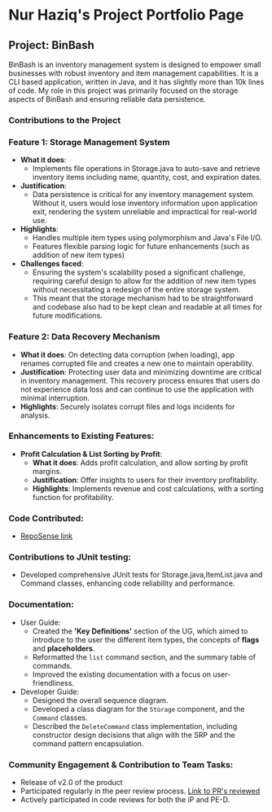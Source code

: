 # Nur Haziq's Project Portfolio Page
## Project: BinBash 

BinBash is an inventory management system is designed to empower small businesses with robust inventory and item 
management capabilities. It is a CLI based application, written in Java, and it has slightly more than 10k lines of 
code. My role in this project was primarily focused on the storage aspects of BinBash and ensuring reliable data persistence.

### Contributions to the Project
### Feature 1: Storage Management System
- **What it does**:
  - Implements file operations in Storage.java to auto-save and retrieve inventory items including name, quantity, cost, and expiration dates.
- **Justification**:
  - Data persistence is critical for any inventory management system. Without it, users would lose inventory 
  information upon application exit, rendering the system unreliable and impractical for real-world use.
- **Highlights**:
  - Handles multiple item types using polymorphism and Java's File I/O.
  - Features flexible parsing logic for future enhancements (such as addition of new item types)
- **Challenges faced**:
  - Ensuring the system's scalability posed a significant challenge, requiring careful design to allow for the addition 
  of new item types without necessitating a redesign of the entire storage system. 
  - This meant that the storage mechanism had to be straightforward and codebase also had to be kept 
  clean and readable at all times for future modifications.

### Feature 2: Data Recovery Mechanism
- **What it does**: On detecting data corruption (when loading), app renames corrupted file and creates a new one to maintain operability.
- **Justification**: Protecting user data and minimizing downtime are critical in inventory management. This recovery process ensures 
  that users do not experience data loss and can continue to use the application with minimal interruption.
- **Highlights**: Securely isolates corrupt files and logs incidents for analysis.

### Enhancements to Existing Features:
- **Profit Calculation & List Sorting by Profit**:
  - **What it does**: Adds profit calculation, and allow sorting by profit margins.
  - **Justification**: Offer insights to users for their inventory profitability.
  - **Highlights**: Implements revenue and cost calculations, with a sorting function for profitability.

### Code Contributed:
- [RepoSense link](https://nus-cs2113-ay2324s2.github.io/tp-dashboard/?search=nur-haziq&breakdown=true&sort=groupTitle%20dsc&sortWithin=title&since=2024-02-23&timeframe=commit&mergegroup=&groupSelect=groupByRepos&checkedFileTypes=docs~functional-code~test-code~other)

### Contributions to JUnit testing:
- Developed comprehensive JUnit tests for Storage.java,ItemList.java and Command classes, enhancing code reliability and performance.

### Documentation:
- User Guide:
  - Created the **'Key Definitions'** section of the UG, which aimed to introduce to the user the different item types,
  the concepts of **flags** and **placeholders**.
  - Reformatted the `list` command section, and the summary table of commands. 
  - Improved the existing documentation with a focus on user-friendliness.
- Developer Guide:
  - Designed the overall sequence diagram.
  - Developed a class diagram for the `Storage` component, and the `Command` classes.
  - Described the `DeleteCommand` class implementation, including constructor design decisions that align with the SRP and the command pattern encapsulation.

### Community Engagement & Contribution to Team Tasks:
- Release of v2.0 of the product
- Participated regularly in the peer review process. [Link to PR's reviewed](https://github.com/AY2324S2-CS2113T-T09-2/tp/pulls?q=is%3Apr+is%3Aclosed+reviewed-by%3Anur-haziq+-author%3Anur-haziq)
- Actively participated in code reviews for both the iP and PE-D.


